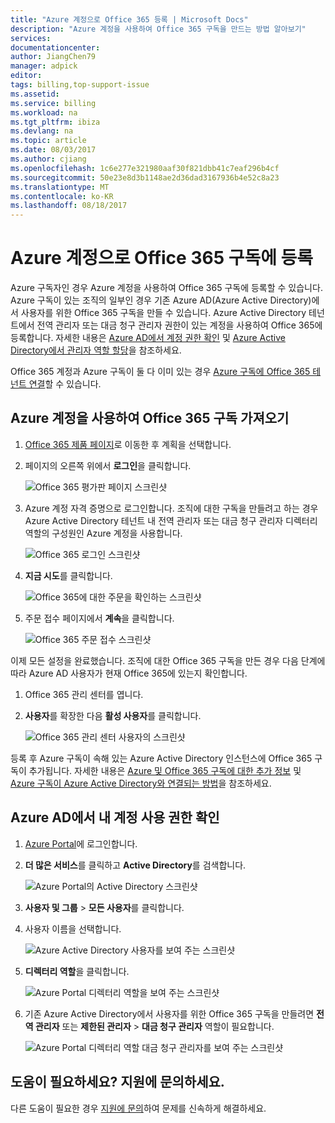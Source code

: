 ```yaml
---
title: "Azure 계정으로 Office 365 등록 | Microsoft Docs"
description: "Azure 계정을 사용하여 Office 365 구독을 만드는 방법 알아보기"
services: 
documentationcenter: 
author: JiangChen79
manager: adpick
editor: 
tags: billing,top-support-issue
ms.assetid: 
ms.service: billing
ms.workload: na
ms.tgt_pltfrm: ibiza
ms.devlang: na
ms.topic: article
ms.date: 08/03/2017
ms.author: cjiang
ms.openlocfilehash: 1c6e277e321980aaf30f821dbb41c7eaf296b4cf
ms.sourcegitcommit: 50e23e8d3b1148ae2d36dad3167936b4e52c8a23
ms.translationtype: MT
ms.contentlocale: ko-KR
ms.lasthandoff: 08/18/2017
---
```

# <a name="sign-up-for-an-office-365-subscription-with-your-azure-account"></a>Azure 계정으로 Office 365 구독에 등록
Azure 구독자인 경우 Azure 계정을 사용하여 Office 365 구독에 등록할 수 있습니다. Azure 구독이 있는 조직의 일부인 경우 기존 Azure AD(Azure Active Directory)에서 사용자를 위한 Office 365 구독을 만들 수 있습니다. Azure Active Directory 테넌트에서 전역 관리자 또는 대금 청구 관리자 권한이 있는 계정을 사용하여 Office 365에 등록합니다. 자세한 내용은 [Azure AD에서 계정 권한 확인](#RoleInAzureAD) 및 [Azure Active Directory에서 관리자 역할 할당](../active-directory/active-directory-assign-admin-roles.md)을 참조하세요.

Office 365 계정과 Azure 구독이 둘 다 이미 있는 경우 [Azure 구독에 Office 365 테넌트 연결](billing-add-office-365-tenant-to-azure-subscription.md)할 수 있습니다.

## <a name="get-an-office-365-subscription-by-using-your-azure-account"></a>Azure 계정을 사용하여 Office 365 구독 가져오기

1. [Office 365 제품 페이지](https://products.office.com/business)로 이동한 후 계획을 선택합니다.
2. 페이지의 오른쪽 위에서 **로그인**을 클릭합니다.

    ![Office 365 평가판 페이지 스크린샷](./media/billing-use-existing-azure-account-office-365-subscription/12-office-365-trial-page.png)
3. Azure 계정 자격 증명으로 로그인합니다. 조직에 대한 구독을 만들려고 하는 경우 Azure Active Directory 테넌트 내 전역 관리자 또는 대금 청구 관리자 디렉터리 역할의 구성원인 Azure 계정을 사용합니다.

    ![Office 365 로그인 스크린샷](./media/billing-use-existing-azure-account-office-365-subscription/13-office-365-sign-in.png)
4. **지금 시도**를 클릭합니다.

    ![Office 365에 대한 주문을 확인하는 스크린샷](./media/billing-use-existing-azure-account-office-365-subscription/14-office-365-confirm-your-order.png)
5. 주문 접수 페이지에서 **계속**을 클릭합니다.

    ![Office 365 주문 접수 스크린샷](./media/billing-use-existing-azure-account-office-365-subscription/15-office-365-order-receipt.png)

이제 모든 설정을 완료했습니다. 조직에 대한 Office 365 구독을 만든 경우 다음 단계에 따라 Azure AD 사용자가 현재 Office 365에 있는지 확인합니다.

1. Office 365 관리 센터를 엽니다.
2. **사용자**를 확장한 다음 **활성 사용자**를 클릭합니다.

    ![Office 365 관리 센터 사용자의 스크린샷](./media/billing-use-existing-azure-account-office-365-subscription/16-office-365-admin-center-users.png)

등록 후 Azure 구독이 속해 있는 Azure Active Directory 인스턴스에 Office 365 구독이 추가됩니다. 자세한 내용은 [Azure 및 Office 365 구독에 대한 추가 정보](billing-use-existing-office-365-account-azure-subscription.md#more-about-subs) 및 [Azure 구독이 Azure Active Directory와 연결되는 방법](../active-directory/active-directory-how-subscriptions-associated-directory.md)을 참조하세요.

## <a id="RoleInAzureAD"></a>Azure AD에서 내 계정 사용 권한 확인
1. [Azure Portal](https://portal.azure.com/)에 로그인합니다.
2. **더 많은 서비스**를 클릭하고 **Active Directory**를 검색합니다.

    ![Azure Portal의 Active Directory 스크린샷](./media/billing-use-existing-azure-account-office-365-subscription/billing-more-services-active-directory.png)
3. **사용자 및 그룹** > **모든 사용자**를 클릭합니다.
4. 사용자 이름을 선택합니다. 

    ![Azure Active Directory 사용자를 보여 주는 스크린샷](./media/billing-use-existing-azure-account-office-365-subscription/billing-users-groups.png)

5. **디렉터리 역할**을 클릭합니다.
  
    ![Azure Portal 디렉터리 역할을 보여 주는 스크린샷](./media/billing-use-existing-azure-account-office-365-subscription/billing-user-directory-role.png)
6.  기존 Azure Active Directory에서 사용자를 위한 Office 365 구독을 만들려면 **전역 관리자** 또는 **제한된 관리자** > **대금 청구 관리자** 역할이 필요합니다.

    ![Azure Portal 디렉터리 역할 대금 청구 관리자를 보여 주는 스크린샷](./media/billing-use-existing-azure-account-office-365-subscription/billing-directoryrole-limited.png)

## <a name="need-help-contact-support"></a>도움이 필요하세요? 지원에 문의하세요.
다른 도움이 필요한 경우 [지원에 문의](https://portal.azure.com/?#blade/Microsoft_Azure_Support/HelpAndSupportBlade)하여 문제를 신속하게 해결하세요. 

